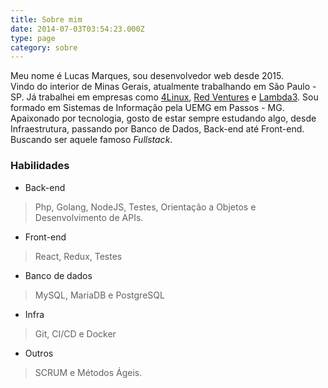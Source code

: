 ```yaml
---
title: Sobre mim
date: 2014-07-03T03:54:23.000Z
type: page
category: sobre
---
```

Meu nome é Lucas Marques, sou desenvolvedor web desde 2015.  
Vindo do interior de Minas Gerais, atualmente trabalhando em São Paulo - SP. Já trabalhei em empresas como [4Linux](https://www.4linux.com.br/), [Red Ventures](https://www.redventures.com/) e [Lambda3](https://www.lambda3.com.br/). Sou formado em Sistemas de Informação pela UEMG em Passos - MG.  
Apaixonado por tecnologia, gosto de estar sempre estudando algo, desde Infraestrutura, passando por Banco de Dados, Back-end até Front-end. Buscando ser aquele famoso *Fullstack*.

### Habilidades

* Back-end
> Php, Golang, NodeJS, Testes, Orientação a Objetos e Desenvolvimento de APIs.

* Front-end
> React, Redux, Testes 

* Banco de dados
> MySQL, MariaDB e PostgreSQL

* Infra
> Git, CI/CD e Docker

* Outros
> SCRUM e Métodos Ágeis.

